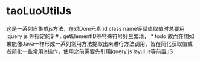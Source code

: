 # taoLuoUtilJs
这是一系列自集成js方法，在对Dom元素 id class name等赋值取值时总要用jquery js 等指定的$ # . getElementID等特殊符号好生繁琐，  * todo             故而在想如果能像Java一样形成一系列常用方法提取出来进行方法调用，皆在简化获取值或者简化一些常用js操作，使用之前需要先引用jquery.js layui.js等前置JS
